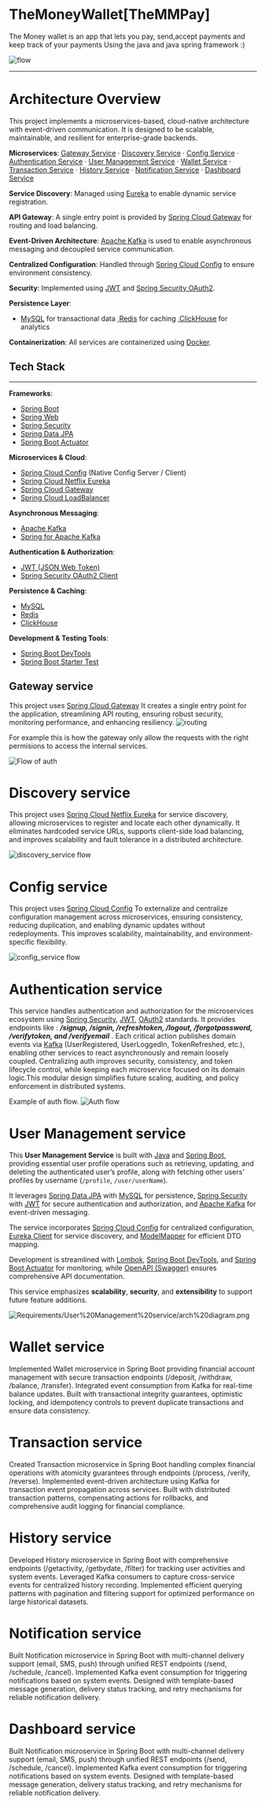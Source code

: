 # TheMoneyWallet[TheMMPay]
The Money wallet is an app that lets you pay, send,accept payments and keep track of your payments Using the java and java spring framework :)


![flow](Requirements/myServices.png)


---
# **Architecture Overview**



This project implements a microservices-based, cloud-native architecture with event-driven communication.
It is designed to be scalable, maintainable, and resilient for enterprise-grade backends.

**Microservices**: [Gateway Service](#gateway-service) · [Discovery Service](#discovery-service) · [Config Service](#config-service) · [Authentication Service](#authentication-service) · [User Management Service](#user-management-service) · [Wallet Service](#wallet-service) · [Transaction Service](#transaction-service) · [History Service](#history-service) · [Notification Service](#notification-service) · [Dashboard Service](#dashboard-service)


**Service Discovery**: Managed using [Eureka](https://spring.io/projects/spring-cloud-netflix) to enable dynamic service registration.

**API Gateway**: A single entry point is provided by [Spring Cloud Gateway](https://spring.io/projects/spring-cloud-gateway) for routing and load balancing.

**Event-Driven Architecture**: [Apache Kafka](https://kafka.apache.org/) is used to enable asynchronous messaging and decoupled service communication.

**Centralized Configuration**: Handled through [Spring Cloud Config](https://spring.io/projects/spring-cloud-config) to ensure environment consistency.

**Security**: Implemented using [JWT](https://jwt.io/introduction) and [Spring Security OAuth2](https://docs.spring.io/spring-security/reference/servlet/oauth2/login/index.html).

**Persistence Layer**:  
- [MySQL](https://dev.mysql.com/doc/) for transactional data ,[Redis](https://redis.io/docs/) for caching ,[ClickHouse](https://clickhouse.com/docs/en/) for analytics

**Containerization**: All services are containerized using [Docker](https://docs.docker.com/).


## Tech Stack
---

**Frameworks**:  
- [Spring Boot](https://spring.io/projects/spring-boot)  
- [Spring Web](https://docs.spring.io/spring-framework/docs/current/reference/html/web.html)  
- [Spring Security](https://spring.io/projects/spring-security) 
- [Spring Data JPA](https://spring.io/projects/spring-data-jpa)  
- [Spring Boot Actuator](https://docs.spring.io/spring-boot/docs/current/actuator-api/html/)  

**Microservices & Cloud**:  
- [Spring Cloud Config](https://spring.io/projects/spring-cloud-config) (Native Config Server / Client)  
- [Spring Cloud Netflix Eureka](https://spring.io/projects/spring-cloud-netflix)  
- [Spring Cloud Gateway](https://spring.io/projects/spring-cloud-gateway)  
- [Spring Cloud LoadBalancer](https://docs.spring.io/spring-cloud-commons/docs/current/reference/html/#spring-cloud-loadbalancer)  

**Asynchronous Messaging**:  
- [Apache Kafka](https://kafka.apache.org/)  
- [Spring for Apache Kafka](https://spring.io/projects/spring-kafka)  

**Authentication & Authorization**:  
- [JWT (JSON Web Token)](https://jwt.io/introduction)  
- [Spring Security OAuth2 Client](https://docs.spring.io/spring-security/reference/servlet/oauth2/login/index.html)  

**Persistence & Caching**:  
- [MySQL](https://dev.mysql.com/doc/)  
- [Redis](https://redis.io/docs/)  
- [ClickHouse](https://clickhouse.com/docs/en/)  

**Development & Testing Tools**:  
- [Spring Boot DevTools](https://docs.spring.io/spring-boot/docs/current/reference/html/using.html#using.devtools)  
- [Spring Boot Starter Test](https://docs.spring.io/spring-boot/docs/current/reference/html/features.html#features.testing)



## Gateway service
This project uses [Spring Cloud Gateway](https://spring.io/projects/spring-cloud-gateway) It creates a single entry point for the application, streamlining API routing, ensuring robust security, monitoring performance, and enhancing resiliency.
![routing](Requirements/Gateway/routing.png)

For example this is how the gateway only allow the requests with the right permisions to access the internal services.

![Flow of auth](Requirements/Gateway/Flow%20of%20auth.png)


# Discovery service

This project uses [Spring Cloud Netflix Eureka](https://spring.io/projects/spring-cloud-netflix) for service discovery, allowing microservices to register and locate each other dynamically. It eliminates hardcoded service URLs, supports client-side load balancing, and improves scalability and fault tolerance in a distributed architecture.

![discovery_service flow ](Requirements/Discovery%20Service/discovery_service.png)


# Config service

This project uses  [Spring Cloud Config](https://docs.spring.io/spring-cloud-config/docs/current/reference/html/) To externalize and centralize configuration management across microservices, ensuring consistency, reducing duplication, and enabling dynamic updates without redeployments. This improves scalability, maintainability, and environment-specific flexibility.

![config_service flow ](Requirements/Config_Service/configService.png)

# Authentication service 

This service handles authentication and authorization for the microservices ecosystem using [Spring Security](https://spring.io/projects/spring-security), [JWT](https://en.wikipedia.org/wiki/JSON_Web_Token), [OAuth2](https://spring.io/guides/tutorials/spring-boot-oauth2) standards. It provides endpoints like : ***/signup, /signin, /refreshtoken, /logout, /forgotpassword, /verifytoken, and /verifyemail*** . Each critical action publishes domain events via [Kafka](https://kafka.apache.org/) (UserRegistered, UserLoggedIn, TokenRefreshed, etc.), enabling other services to react asynchronously and remain loosely coupled. Centralizing auth improves security, consistency, and token lifecycle control, while keeping each microservice focused on its domain logic.This modular design simplifies future scaling, auditing, and policy enforcement in distributed systems.

Example of auth flow.
![Auth flow](Requirements/Authentication%20service/sys%20arch%20diagram.png)

# User Management service
This **User Management Service** is built with [Java](https://www.oracle.com/java/) and [Spring Boot](https://spring.io/projects/spring-boot), providing essential user profile operations such as retrieving, updating, and deleting the authenticated user’s profile, along with fetching other users’ profiles by username (`/profile`, `/user/userName`).

It leverages [Spring Data JPA](https://spring.io/projects/spring-data-jpa) with [MySQL](https://www.mysql.com/) for persistence, [Spring Security](https://spring.io/projects/spring-security) with [JWT](https://en.wikipedia.org/wiki/JSON_Web_Token) for secure authentication and authorization, and [Apache Kafka](https://kafka.apache.org/) for event-driven messaging.

The service incorporates [Spring Cloud Config](https://spring.io/projects/spring-cloud-config) for centralized configuration, [Eureka Client](https://spring.io/projects/spring-cloud-netflix) for service discovery, and [ModelMapper](https://modelmapper.org/) for efficient DTO mapping.

Development is streamlined with [Lombok](https://projectlombok.org/), [Spring Boot DevTools](https://docs.spring.io/spring-boot/docs/current/reference/html/using.html#using.devtools), and [Spring Boot Actuator](https://docs.spring.io/spring-boot/docs/current/reference/html/actuator.html) for monitoring, while [OpenAPI (Swagger)](https://swagger.io/specification/) ensures comprehensive API documentation.

This service emphasizes **scalability**, **security**, and **extensibility** to support future feature additions.

![Requirements/User%20Management%20service/arch%20diagram.png](https://github.com/MohamedMoubarakHussein/TheMoneyWallet-TheMMPay/blob/main/Requirements/User%20Management%20%20service/arch%20diagram.png)

# Wallet service 
Implemented Wallet microservice in Spring Boot providing financial account management with secure transaction endpoints (/deposit, /withdraw, /balance, /transfer). Integrated event consumption from Kafka for real-time balance updates. Built with transactional integrity guarantees, optimistic locking, and idempotency controls to prevent duplicate transactions and ensure data consistency.

# Transaction service 
Created Transaction microservice in Spring Boot handling complex financial operations with atomicity guarantees through endpoints (/process, /verify, /reverse). Implemented event-driven architecture using Kafka for transaction event propagation across services. Built with distributed transaction patterns, compensating actions for rollbacks, and comprehensive audit logging for financial compliance.

# History service
Developed History microservice in Spring Boot with comprehensive endpoints (/getactivity, /getbydate, /filter) for tracking user activities and system events. Leveraged Kafka consumers to capture cross-service events for centralized history recording. Implemented efficient querying patterns with pagination and filtering support for optimized performance on large historical datasets.

# Notification service
Built Notification microservice in Spring Boot with multi-channel delivery support (email, SMS, push) through unified REST endpoints (/send, /schedule, /cancel). Implemented Kafka event consumption for triggering notifications based on system events. Designed with template-based message generation, delivery status tracking, and retry mechanisms for reliable notification delivery.


# Dashboard service
Built Notification microservice in Spring Boot with multi-channel delivery support (email, SMS, push) through unified REST endpoints (/send, /schedule, /cancel). Implemented Kafka event consumption for triggering notifications based on system events. Designed with template-based message generation, delivery status tracking, and retry mechanisms for reliable notification delivery.
